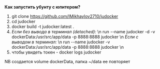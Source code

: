 **Как запустить убунту с юпитером?**

1) git clone https://github.com/IMikhaylov2710/judocker
2) cd judocker 
3) docker build -t judocker:latest .
4)  *Если без вывода в терминал (detached):* \n
        run --name judocker -d -v dockerData:/usr/src/app/data -p 8888:8888 judocker \n
    *Если с выводом в терминал:* \n
        run --name judocker -v dockerData:/usr/src/app/data -p 8888:8888 judocker \n
5) чтобы увидеть токен - docker logs judocker

NB создается volume dockerData, папка ~/data ее повторяет